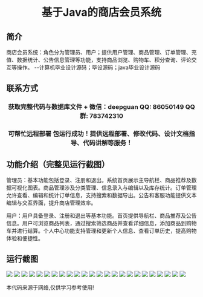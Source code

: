 <p><h1 align="center">基于Java的商店会员系统</h1></p>

## 简介
商店会员系统：角色分为管理员、用户；提供用户管理、商品管理、订单管理、充值、数据统计、公告信息管理等功能，支持商品浏览、购物车、积分查询、评论交互等操作。    --计算机毕业设计源码；毕设源码；java毕业设计源码


## 联系方式
<p><h3 align="center">获取完整代码与数据库文件 + 微信：deepguan QQ: 86050149 QQ群: 783742310</h3></p>
<p><h3 align="center">可帮忙远程部署 包运行成功！提供远程部署、修改代码、设计文档指导、代码讲解等服务！</h3></p>

## 功能介绍（完整见运行截图）
管理员：基本功能包括登录、注册和退出。系统首页展示主导航栏、商品推荐及数据可视化图表。商品管理涉及分类管理、信息录入与编辑以及库存统计。订单管理允许查看、编辑和统计订单信息，支持搜索和数据导出。公告和客服功能提供文本编辑与交互界面，提升商店管理效率。

用户：用户具备登录、注册和退出等基本功能。首页提供导航栏、商品推荐及公告信息。用户可浏览商品列表，通过搜索筛选商品并查看详细信息，添加商品到购物车并进行结算。个人中心功能支持管理和更新个人信息、查看订单历史，提高购物体验和便捷性。


## 运行截图
![](img/001.jpg)
![](img/002.jpg)
![](img/003.jpg)
![](img/004.jpg)
![](img/005.jpg)
![](img/006.jpg)
![](img/007.jpg)
![](img/008.jpg)
![](img/009.jpg)
![](img/010.jpg)
![](img/011.jpg)
![](img/012.jpg)
![](img/013.jpg)
![](img/014.jpg)
![](img/015.jpg)
![](img/016.jpg)
![](img/017.jpg)
![](img/018.jpg)
![](img/019.jpg)
![](img/020.jpg)
![](img/021.jpg)
![](img/022.jpg)
![](img/023.jpg)
![](img/024.jpg)

<p>本代码来源于网络,仅供学习参考使用!</p>
